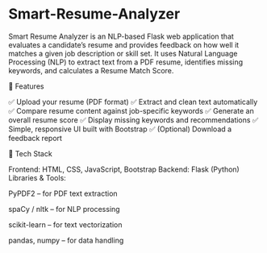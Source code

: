 # Smart-Resume-Analyzer
Smart Resume Analyzer is an NLP-based Flask web application that evaluates a candidate’s resume and provides feedback on how well it matches a given job description or skill set.
It uses Natural Language Processing (NLP) to extract text from a PDF resume, identifies missing keywords, and calculates a Resume Match Score.

🎯 Features

✅ Upload your resume (PDF format)
✅ Extract and clean text automatically
✅ Compare resume content against job-specific keywords
✅ Generate an overall resume score
✅ Display missing keywords and recommendations
✅ Simple, responsive UI built with Bootstrap
✅ (Optional) Download a feedback report

🧩 Tech Stack

Frontend: HTML, CSS, JavaScript, Bootstrap
Backend: Flask (Python)
Libraries & Tools:

PyPDF2 – for PDF text extraction

spaCy / nltk – for NLP processing

scikit-learn – for text vectorization

pandas, numpy – for data handling
